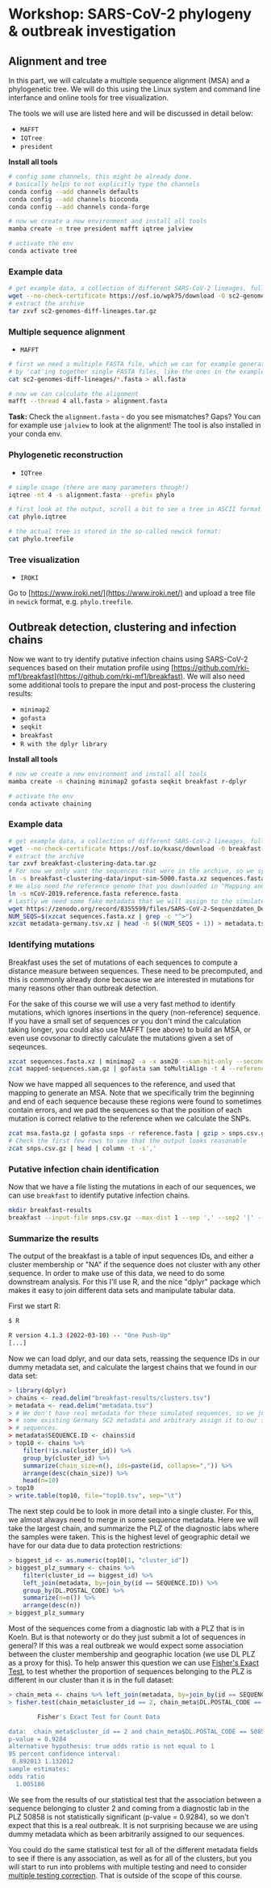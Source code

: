 # Workshop: SARS-CoV-2 phylogeny & outbreak investigation

## Alignment and tree

In this part, we will calculate a multiple sequence alignment (MSA) and a phylogenetic tree. We will do this using the Linux system and command line interfance and online tools for tree visualization. 

The tools we will use are listed here and will be discussed in detail below:

* `MAFFT`
* `IQTree`
* `president`

__Install all tools__
```bash
# config some channels, this might be already done.
# basically helps to not explicitly type the channels
conda config --add channels defaults
conda config --add channels bioconda
conda config --add channels conda-forge

# now we create a new environment and install all tools
mamba create -n tree president mafft iqtree jalview

# activate the env
conda activate tree
```

### Example data
```bash
# get example data, a collection of different SARS-CoV-2 lineages, full genomes
wget --no-check-certificate https://osf.io/wpk75/download -O sc2-genomes-diff-lineages.tar.gz
# extract the archive
tar zxvf sc2-genomes-diff-lineages.tar.gz
```

### Multiple sequence alignment

* `MAFFT`

```bash
# first we need a multiple FASTA file, which we can for example generate
# by 'cat'ing together single FASTA files, like the ones in the example-data folder
cat sc2-genomes-diff-lineages/*.fasta > all.fasta

# now we can calculate the alignment
mafft --thread 4 all.fasta > alignment.fasta
```

__Task:__ Check the `alignment.fasta` - do you see mismatches? Gaps? You can for example use `jalview` to look at the alignment! The tool is also installed in your conda env.

### Phylogenetic reconstruction

* `IQTree`

```bash
# simple usage (there are many parameters though!)
iqtree -nt 4 -s alignment.fasta --prefix phylo

# first look at the output, scroll a bit to see a tree in ASCII format
cat phylo.iqtree

# the actual tree is stored in the so-called newick format:
cat phylo.treefile
```

### Tree visualization

* `IROKI`

Go to [https://www.iroki.net/](https://www.iroki.net/) and upload a tree file in `newick` format, e.g. `phylo.treefile`. 

## Outbreak detection, clustering and infection chains

Now we want to try identify putative infection chains using SARS-CoV-2 sequences based on their mutation profile using [https://github.com/rki-mf1/breakfast](https://github.com/rki-mf1/breakfast). We will also need some additional tools to prepare the input and post-process the clustering results:

* `minimap2`
* `gofasta`
* `seqkit`
* `breakfast`
* `R with the dplyr library`

__Install all tools__
```bash
# now we create a new environment and install all tools
mamba create -n chaining minimap2 gofasta seqkit breakfast r-dplyr

# activate the env
conda activate chaining
```

### Example data

```bash
# get example data, a collection of different SARS-CoV-2 lineages, full genomes
wget --no-check-certificate https://osf.io/kxasc/download -O breakfast-clustering-data.tar.gz
# extract the archive
tar zxvf breakfast-clustering-data.tar.gz
# For now we only want the sequences that were in the archive, so we symlink them into our current directory
ln -s breakfast-clustering-data/input-sim-5000.fasta.xz sequences.fasta.xz
# We also need the reference genome that you downloaded in "Mapping and Visualization" hands-on
ln -s nCoV-2019.reference.fasta reference.fasta
# Lastly we need some fake metadata that we will assign to the simulated sequences we downloaded above, just for the sake of this lesson
wget https://zenodo.org/record/8355599/files/SARS-CoV-2-Sequenzdaten_Deutschland.tsv.xz?download=1 -O metadata-germany.tsv.xz
NUM_SEQS=$(xzcat sequences.fasta.xz | grep -c "^>")
xzcat metadata-germany.tsv.xz | head -n $((NUM_SEQS + 1)) > metadata.tsv
```

### Identifying mutations

Breakfast uses the set of mutations of each sequences to compute a distance measure between sequences. These need to be precomputed, and this is commonly already done because we are interested in mutations for many reasons other than outbreak detection.

For the sake of this course we will use a very fast method to identify mutations, which ignores insertions in the query (non-reference) sequence. If you have a small set of sequences or you don't mind the calculation taking longer, you could also use MAFFT (see above) to build an MSA, or even use covsonar to directly calculate the mutations given a set of seqeunces.

```bash
xzcat sequences.fasta.xz | minimap2 -a -x asm20 --sam-hit-only --secondary=no --score-N=0 -t 4 reference.fasta - | gzip > mapped-sequences.sam.gz
zcat mapped-sequences.sam.gz | gofasta sam toMultiAlign -t 4 --reference reference.fasta --trimstart 265 --trimend 29674 --trim --pad | seqkit seq --upper-case -o msa.fasta.gz 
```

Now we have mapped all sequences to the reference, and used that mapping to generate an MSA. Note that we specifically trim the beginning and end of each sequence because these regions were found to sometimes contain errors, and we pad the sequences so that the position of each mutation is correct relative to the reference when we calculate the SNPs.

```bash
zcat msa.fasta.gz | gofasta snps -r reference.fasta | gzip > snps.csv.gz
# Check the first few rows to see that the output looks reasonable
zcat snps.csv.gz | head | column -t -s','
```

### Putative infection chain identification 

Now that we have a file listing the mutations in each of our sequences, we can use `breakfast` to identify putative infection chains.

```bash
mkdir breakfast-results
breakfast --input-file snps.csv.gz --max-dist 1 --sep ',' --sep2 '|' --id-col query --clust-col SNPs --jobs 4 --outdir breakfast-results
```

### Summarize the results

The output of the breakfast is a table of input sequences IDs, and either a cluster membership or "NA" if the sequence does not cluster with any other sequence. In order to make use of this data, we need to do some downstream analysis. For this I'll use R, and the nice "dplyr" package which makes it easy to join different data sets and manipulate tabular data.

First we start R:

```bash
$ R

R version 4.1.3 (2022-03-10) -- "One Push-Up"
[...]
```

Now we can load dplyr, and our data sets, reassing the sequence IDs in our dummy metadata set, and calculate the largest chains that we found in our data set:

```R
> library(dplyr)
> chains <- read.delim("breakfast-results/clusters.tsv")
> metadata <- read.delim("metadata.tsv")
> # We don't have real metadata for these simulated sequences, so we just use
> # some existing Germany SC2 metadata and arbitrary assign it to our simulated
> # sequences.
> metadata$SEQUENCE.ID <- chains$id
> top10 <- chains %>%
    filter(!is.na(cluster_id)) %>%
    group_by(cluster_id) %>%
    summarize(chain_size=n(), ids=paste(id, collapse=",")) %>%
    arrange(desc(chain_size)) %>%
    head(n=10)
> top10
> write.table(top10, file="top10.tsv", sep="\t")
```

The next step could be to look in more detail into a single cluster. For this, we almost always need to merge in some sequence metadata. Here we will take the largest chain, and summarize the PLZ of the diagnostic labs where the samples were taken. This is the highest level of geographic detail we have for our data due to data protection restrictions:

```R
> biggest_id <- as.numeric(top10[1, "cluster_id"])
> biggest_plz_summary <- chains %>%
    filter(cluster_id == biggest_id) %>%
    left_join(metadata, by=join_by(id == SEQUENCE.ID)) %>%
    group_by(DL.POSTAL_CODE) %>%
    summarize(n=n()) %>%
    arrange(desc(n))
> biggest_plz_summary
```

Most of the sequences come from a diagnostic lab with a PLZ that is in Koeln. But is that noteworty or do they just submit a lot of sequences in general? If this was a real outbreak we would expect some association between the cluster membership and geographic location (we use DL PLZ as a proxy for this). To help answer this question we can use [Fisher's Exact Test](https://en.wikipedia.org/wiki/Fisher%27s_exact_test), to test whether the proportion of sequences belonging to the PLZ is different in our cluster than it is in the full dataset:

```R
> chain_meta <- chains %>% left_join(metadata, by=join_by(id == SEQUENCE.ID))
> fisher.test(chain_meta$cluster_id == 2, chain_meta$DL.POSTAL_CODE == 50858)

        Fisher's Exact Test for Count Data

data:  chain_meta$cluster_id == 2 and chain_meta$DL.POSTAL_CODE == 50858
p-value = 0.9284
alternative hypothesis: true odds ratio is not equal to 1
95 percent confidence interval:
 0.892013 1.132012
sample estimates:
odds ratio
  1.005186

```

We see from the results of our statistical test that the association between a sequence belonging to cluster 2 and coming from a diagnostic lab in the PLZ 50858 is not statistically significant (p-value = 0.9284), so we don't expect that this is a real outbreak. It is not surprising because we are using dummy metadata which as been arbitrarily assigned to our sequences.

You could do the same statistical test for all of the different metadata fields to see if there is any association, as well as for all of the clusters, but you will start to run into problems with multiple testing and need to consider [multiple testing correction](https://en.wikipedia.org/wiki/Multiple_comparisons_problem). That is outside of the scope of this course.
